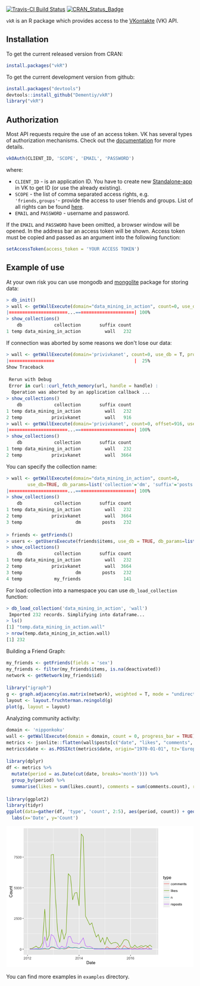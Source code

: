 [![Travis-CI Build Status](https://travis-ci.org/Dementiy/vkR.svg?branch=master)](https://travis-ci.org/Dementiy/vkR)
[![CRAN_Status_Badge](http://www.r-pkg.org/badges/version/vkR)](https://cran.rstudio.com/web/packages/vkR/)

`vkR` is an R package which provides access to the [VKontakte](https://vk.com/) (VK) API.

## Installation

To get the current released version from CRAN:
```r
install.packages("vkR")
```

To get the current development version from github:
``` r
install.packages("devtools")
devtools::install_github("Dementiy/vkR")
library("vkR")
```

## Authorization

Most API requests require the use of an access token. VK has several types of authorization mechanisms. Check out the [documentation](https://vk.com/dev/authentication) for more details.

``` r
vkOAuth(CLIENT_ID, 'SCOPE', 'EMAIL', 'PASSWORD')
```

where:
* `CLIENT_ID` - is an application ID. You have to create new [Standalone-app](https://vk.com/dev/standalone) in VK to get ID (or use the already existing).
* `SCOPE` - the list of comma separated access rights, e.g. `'friends,groups'`- provide the access to user friends and groups. List of all rights can be found [here](https://vk.com/dev/permissions).
* `EMAIL` and `PASSWORD` - username and password.

If the `EMAIL` and `PASSWORD` have been omitted, a browser window will be opened. In the address bar an access token will be shown. Access token must be copied and passed as an argument into the following function:

``` r
setAccessToken(access_token = 'YOUR ACCESS TOKEN')
```

## Example of use

At your own risk you can use mongodb and [mongolite](https://github.com/jeroen/mongolite) package for storing data:

```r
> db_init()
> wall <- getWallExecute(domain="data_mining_in_action", count=0, use_db=TRUE, progress_bar=TRUE)
|======================...======================| 100%
> show_collections()
    db            collection       suffix count
1 temp data_mining_in_action         wall   232
```

If connection was aborted by some reasons we don't lose our data:
```r
> wall <- getWallExecute(domain='privivkanet', count=0, use_db = T, progress_bar = T)
|=================                              |  25%
Show Traceback
 
 Rerun with Debug
 Error in curl::curl_fetch_memory(url, handle = handle) : 
  Operation was aborted by an application callback ...
> show_collections()
    db            collection       suffix count
1 temp data_mining_in_action         wall   232
2 temp           privivkanet         wall   916
> wall <- getWallExecute(domain='privivkanet', count=0, offset=916, use_db = T, progress_bar = T)
|======================...======================| 100%
> show_collections()
    db            collection       suffix count
1 temp data_mining_in_action         wall   232
2 temp           privivkanet         wall  3664
```

You can specify the collection name:
```r
> wall <- getWallExecute(domain="data_mining_in_action", count=0, 
        use_db=TRUE, db_params=list('collection'='dm', 'suffix'='posts'), progress_bar=TRUE)
|======================...======================| 100%
> show_collections()
    db            collection       suffix count
1 temp data_mining_in_action         wall   232
2 temp           privivkanet         wall  3664
3 temp                    dm        posts   232

> friends <- getFriends()
> users <- getUsersExecute(friends$items, use_db = TRUE, db_params=list('collection'='my_friends'), progress_bar = TRUE)
> show_collections()
    db            collection       suffix count
1 temp data_mining_in_action         wall   232
2 temp           privivkanet         wall  3664
3 temp                    dm        posts   232
4 temp            my_friends                141
```

For load collection into a namespace you can use `db_load_collection` function:
```r
> db_load_collection('data_mining_in_action', 'wall')
 Imported 232 records. Simplifying into dataframe...
> ls()
[1] "temp.data_mining_in_action.wall"
> nrow(temp.data_mining_in_action.wall)
[1] 232
```

Building a Friend Graph:

``` r
my_friends <- getFriends(fields = 'sex')
my_friends <- filter(my_friends$items, is.na(deactivated))
network <- getNetwork(my_friends$id)

library("igraph")
g <- graph.adjacency(as.matrix(network), weighted = T, mode = "undirected")
layout <- layout.fruchterman.reingold(g)
plot(g, layout = layout)
```

Analyzing community activity:
``` r
domain <- 'nipponkoku'
wall <- getWallExecute(domain = domain, count = 0, progress_bar = TRUE)
metrics <- jsonlite::flatten(wall$posts[c("date", "likes", "comments", "reposts")])
metrics$date <- as.POSIXct(metrics$date, origin="1970-01-01", tz='Europe/Moscow')

library(dplyr)
df <- metrics %>% 
  mutate(period = as.Date(cut(date, breaks='month'))) %>% 
  group_by(period) %>%
  summarise(likes = sum(likes.count), comments = sum(comments.count), reposts = sum(reposts.count), n = n())

library(ggplot2)
library(tidyr)
ggplot(data=gather(df, 'type', 'count', 2:5), aes(period, count)) + geom_line(aes(colour=type)) +
  labs(x='Date', y='Count')
```

<center><img src="images/community_activity.png" alt="Coomunity activity" style="width: 640px;"/></center>

You can find more examples in `examples` directory.
